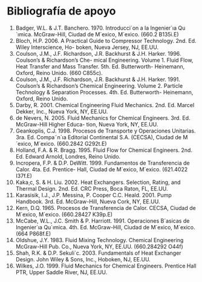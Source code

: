 # Bibliografía de apoyo
1. Badger, W.L. & J.T. Banchero. 1970. Introducci´on a la Ingenier´ıa Qu´ımica. McGraw-Hill, Ciudad
de M´exico, M´exico. (660.2 B135i.E)
2. Bloch, H.P. 2006. A Practical Guide to Compressor Technology. 2nd. Ed. Wiley Interscience, Ho-
boken, Nueva Jersey, NJ, EE.UU.
3. Coulson, J.M., J.F. Richardson, J.R. Backhurst & J.H. Harker. 1996. Coulson’s & Richardson’s Che-
mical Engineering. Volume 1. Fluid Flow, Heat Transfer and Mass Transfer. 5th. Ed. Butterworth-
Heinemann, Oxford, Reino Unido. (660 C855c).
4. Coulson, J.M., J.F. Richardson, J.R. Backhurst & J.H. Harker. 1991. Coulson’s & Richardson’s
Chemical Engineering. Volume 2. Particle Technology & Separation Processes. 4th. Ed. Butterworth-
Heinemann, Oxford, Reino Unido.
5. Darby, R. 2001. Chemical Engineering Fluid Mechanics. 2nd. Ed. Marcel Dekker, Inc., Nueva York,
NY, EE.UU.
6. de Nevers, N. 2005. Fluid Mechanics for Chemical Engineers. 3rd. Ed. McGraw-Hill Higher Educa-
tion, Nueva York, NY, EE.UU.
7. Geankoplis, C.J. 1998. Procesos de Transporte y Operaciones Unitarias. 3ra. Ed. Compa˜n´ıa Editorial
Continental S.A. (CECSA), Ciudad de M´exico, M´exico. (660.2842 G292t.E)
8. Holland, F.A. & R. Bragg. 1995. Fluid Flow for Chemical Engineers. 2nd. Ed. Edward Arnold,
Londres, Reino Unido.
9. Incropera, F.P. & D.P. DeWitt. 1999. Fundamentos de Transferencia de Calor. 4ta. Ed. Prentice-
Hall, Ciudad de M´exico, M´exico. (621.4022 I37f.E)
10. Kaka¸c, S. & H. Liu. 2002. Heat Exchangers. Selection, Rating, and Thermal Design. 2nd. Ed. CRC
Press, Boca Raton, FL, EE.UU.
11. Karasisik, I.J., J.P. Messina, P. Cooper C.C. Heald. 2001. Pump Handbook. 3rd. Ed. McGraw-Hill,
Nueva Cork, NY, EE.UU.
12. Kern, D.Q. 1965. Procesos de Transferencia de Calor. CECSA, Ciudad de M´exico, M´exico.
(660.28427 K39p.E)
13. McCabe, W.L., J.C. Smith & P. Harriott. 1991. Operaciones B´asicas de Ingenier´ıa Qu´ımica. 4th.
Ed. McGraw-Hill, Ciudad de M´exico, M´exico. (664 P868f.E)
14. Oldshue, J.Y. 1983. Fluid Mixing Technology. Chemical Engineering McGraw-Hill Pub. Co., Nueva
York, NY, EE.UU. (660.284292 O44f)
15. Shah, R.K. & D.P. Sekuli´c. 2003. Fundamentals of Heat Exchanger Design. John Wiley & Sons,
Inc., Hoboken, NJ, EE.UU.
16. Wilkes, J.O. 1999. Fluid Mechanics for Chemical Engineers. Prentice Hall PTR, Upper Saddle River,
NJ, EE.UU.